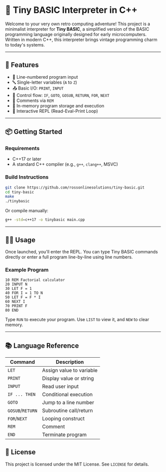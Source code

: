 # 🧮 Tiny BASIC Interpreter in C++

Welcome to your very own retro computing adventure! This project is a minimalist interpreter for **Tiny BASIC**, a simplified version of the BASIC programming language originally designed for early microcomputers. Written in modern C++, this interpreter brings vintage programming charm to today's systems.

---

## 🚀 Features

- 📝 Line-numbered program input
- 🔤 Single-letter variables (`A` to `Z`)
- 📤 Basic I/O: `PRINT`, `INPUT`
- 🔁 Control flow: `IF`, `GOTO`, `GOSUB`, `RETURN`, `FOR`, `NEXT`
- 💬 Comments via `REM`
- 🧠 In-memory program storage and execution
- 🧪 Interactive REPL (Read-Eval-Print Loop)

---

## 📦 Getting Started

### Requirements

- C++17 or later
- A standard C++ compiler (e.g., `g++`, `clang++`, MSVC)

### Build Instructions

```bash
git clone https://github.com/rossonlinesolutions/tiny-basic.git
cd tiny-basic
make
./tinybasic
```

Or compile manually:

```bash
g++ -std=c++17 -o tinybasic main.cpp
```

---

## 🧑‍💻 Usage

Once launched, you'll enter the REPL. You can type Tiny BASIC commands directly or enter a full program line-by-line using line numbers.

### Example Program

```basic
10 REM Factorial calculator
20 INPUT N
30 LET F = 1
40 FOR I = 1 TO N
50 LET F = F * I
60 NEXT I
70 PRINT F
80 END
```

Type `RUN` to execute your program. Use `LIST` to view it, and `NEW` to clear memory.

---

## 📚 Language Reference

| Command     | Description                            |
|-------------|----------------------------------------|
| `LET`       | Assign value to variable               |
| `PRINT`     | Display value or string                |
| `INPUT`     | Read user input                        |
| `IF ... THEN` | Conditional execution                |
| `GOTO`      | Jump to a line number                  |
| `GOSUB`/`RETURN` | Subroutine call/return           |
| `FOR`/`NEXT` | Looping construct                     |
| `REM`       | Comment                                |
| `END`       | Terminate program                      |


## 📜 License

This project is licensed under the MIT License. See `LICENSE` for details.
